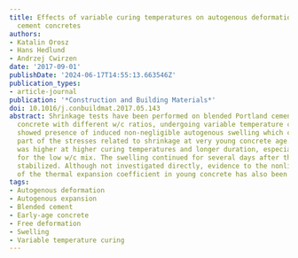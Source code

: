 ```yaml
---
title: Effects of variable curing temperatures on autogenous deformation of blended
  cement concretes
authors:
- Katalin Orosz
- Hans Hedlund
- Andrzej Cwirzen
date: '2017-09-01'
publishDate: '2024-06-17T14:55:13.663546Z'
publication_types:
- article-journal
publication: '*Construction and Building Materials*'
doi: 10.1016/j.conbuildmat.2017.05.143
abstract: Shrinkage tests have been performed on blended Portland cement based early-age
  concrete with different w/c ratios, undergoing variable temperature curing. Results
  showed presence of induced non-negligible autogenous swelling which could mitigate
  part of the stresses related to shrinkage at very young concrete age. Recorded swelling
  was higher at higher curing temperatures and longer duration, especially pronounced
  for the low w/c mix. The swelling continued for several days after the temperature
  stabilized. Although not investigated directly, evidence to the nonlinear nature
  of the thermal expansion coefficient in young concrete has also been provided.
tags:
- Autogenous deformation
- Autogenous expansion
- Blended cement
- Early-age concrete
- Free deformation
- Swelling
- Variable temperature curing
---
```

